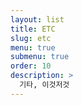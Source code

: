 ```yaml
---
layout: list
title: ETC
slug: etc
menu: true
submenu: true
order: 10
description: >
  기타, 이것저것
---
```

